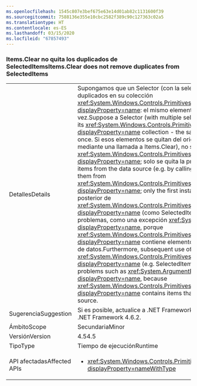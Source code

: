 ```yaml
---
ms.openlocfilehash: 1545c807e3bef675e63e14d01ab82c1131600f39
ms.sourcegitcommit: 7588136e355e10cbc2582f389c90c127363c02a5
ms.translationtype: HT
ms.contentlocale: es-ES
ms.lasthandoff: 03/15/2020
ms.locfileid: "67857493"
---
```

### <a name="itemsclear-does-not-remove-duplicates-from-selecteditems"></a><span data-ttu-id="42988-101">Items.Clear no quita los duplicados de SelectedItems</span><span class="sxs-lookup"><span data-stu-id="42988-101">Items.Clear does not remove duplicates from SelectedItems</span></span>

|   |   |
|---|---|
|<span data-ttu-id="42988-102">Detalles</span><span class="sxs-lookup"><span data-stu-id="42988-102">Details</span></span>|<span data-ttu-id="42988-103">Supongamos que un Selector (con la selección múltiple habilitada) tiene duplicados en su colección <xref:System.Windows.Controls.Primitives.MultiSelector.SelectedItems?displayProperty=name>: el mismo elemento aparece más de una vez.</span><span class="sxs-lookup"><span data-stu-id="42988-103">Suppose a Selector (with multiple selection enabled) has duplicates in its <xref:System.Windows.Controls.Primitives.MultiSelector.SelectedItems?displayProperty=name> collection - the same item appears more than once.</span></span>  <span data-ttu-id="42988-104">Si esos elementos se quitan del origen de datos (por ejemplo, mediante una llamada a Items.Clear), no se quitan de <xref:System.Windows.Controls.Primitives.MultiSelector.SelectedItems?displayProperty=name>; solo se quita la primera instancia.</span><span class="sxs-lookup"><span data-stu-id="42988-104">Removing those items from the data source (e.g. by calling Items.Clear) fails to remove them from <xref:System.Windows.Controls.Primitives.MultiSelector.SelectedItems?displayProperty=name>; only the first instance is removed.</span></span> <span data-ttu-id="42988-105">Además, el uso posterior de <xref:System.Windows.Controls.Primitives.MultiSelector.SelectedItems?displayProperty=name> (como SelectedItems.Clear()) puede tener problemas, como una excepción <xref:System.ArgumentException?displayProperty=name>, porque <xref:System.Windows.Controls.Primitives.MultiSelector.SelectedItems?displayProperty=name> contiene elementos que ya no están en el origen de datos.</span><span class="sxs-lookup"><span data-stu-id="42988-105">Furthermore, subsequent use of <xref:System.Windows.Controls.Primitives.MultiSelector.SelectedItems?displayProperty=name> (e.g. SelectedItems.Clear()) can encounter problems such as <xref:System.ArgumentException?displayProperty=name>, because <xref:System.Windows.Controls.Primitives.MultiSelector.SelectedItems?displayProperty=name> contains items that are no longer in the data source.</span></span>|
|<span data-ttu-id="42988-106">Sugerencia</span><span class="sxs-lookup"><span data-stu-id="42988-106">Suggestion</span></span>|<span data-ttu-id="42988-107">Si es posible, actualice a .NET Framework 4.6.2.</span><span class="sxs-lookup"><span data-stu-id="42988-107">Upgrade if possible to .NET Framework 4.6.2.</span></span>|
|<span data-ttu-id="42988-108">Ámbito</span><span class="sxs-lookup"><span data-stu-id="42988-108">Scope</span></span>|<span data-ttu-id="42988-109">Secundaria</span><span class="sxs-lookup"><span data-stu-id="42988-109">Minor</span></span>|
|<span data-ttu-id="42988-110">Versión</span><span class="sxs-lookup"><span data-stu-id="42988-110">Version</span></span>|<span data-ttu-id="42988-111">4.5</span><span class="sxs-lookup"><span data-stu-id="42988-111">4.5</span></span>|
|<span data-ttu-id="42988-112">Tipo</span><span class="sxs-lookup"><span data-stu-id="42988-112">Type</span></span>|<span data-ttu-id="42988-113">Tiempo de ejecución</span><span class="sxs-lookup"><span data-stu-id="42988-113">Runtime</span></span>|
|<span data-ttu-id="42988-114">API afectadas</span><span class="sxs-lookup"><span data-stu-id="42988-114">Affected APIs</span></span>|<ul><li><xref:System.Windows.Controls.Primitives.MultiSelector.SelectedItems?displayProperty=nameWithType></li></ul>|

